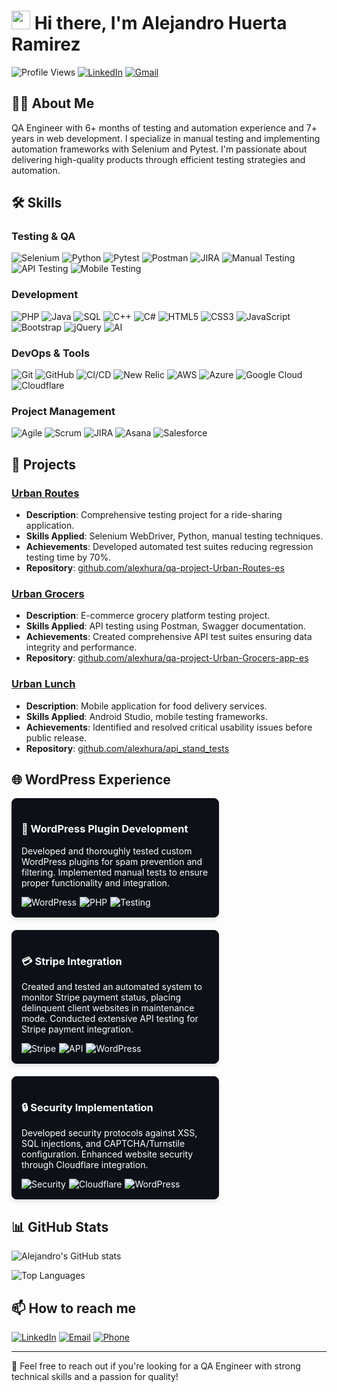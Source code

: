 # <img src="https://media.giphy.com/media/hvRJCLFzcasrR4ia7z/giphy.gif" width="30px"> Hi there, I'm Alejandro Huerta Ramirez

![Profile Views](https://komarev.com/ghpvc/?username=alexhura&color=brightgreen&style=for-the-badge)
[![LinkedIn](https://img.shields.io/badge/LinkedIn-0077B5?style=for-the-badge&logo=linkedin&logoColor=white)](https://linkedin.com/in/alejandro-huerta-ramirez)
[![Gmail](https://img.shields.io/badge/Gmail-D14836?style=for-the-badge&logo=gmail&logoColor=white)](mailto:alejandrohuertaramirez@gmail.com)

## 👨‍💻 About Me

QA Engineer with 6+ months of testing and automation experience and 7+ years in web development. I specialize in manual testing and implementing automation frameworks with Selenium and Pytest. I'm passionate about delivering high-quality products through efficient testing strategies and automation.

## 🛠️ Skills

### Testing & QA
![Selenium](https://img.shields.io/badge/Selenium-43B02A?style=for-the-badge&logo=selenium&logoColor=white)
![Python](https://img.shields.io/badge/Python-3776AB?style=for-the-badge&logo=python&logoColor=white)
![Pytest](https://img.shields.io/badge/Pytest-0A9EDC?style=for-the-badge&logo=pytest&logoColor=white)
![Postman](https://img.shields.io/badge/Postman-FF6C37?style=for-the-badge&logo=postman&logoColor=white)
![JIRA](https://img.shields.io/badge/Jira-0052CC?style=for-the-badge&logo=jira&logoColor=white)
![Manual Testing](https://img.shields.io/badge/Manual_Testing-4B275F?style=for-the-badge&logo=testinglibrary&logoColor=white)
![API Testing](https://img.shields.io/badge/API_Testing-FF3621?style=for-the-badge&logo=swagger&logoColor=white)
![Mobile Testing](https://img.shields.io/badge/Mobile_Testing-3DDC84?style=for-the-badge&logo=android&logoColor=white)

### Development
![PHP](https://img.shields.io/badge/PHP-777BB4?style=for-the-badge&logo=php&logoColor=white)
![Java](https://img.shields.io/badge/Java-ED8B00?style=for-the-badge&logo=openjdk&logoColor=white)
![SQL](https://img.shields.io/badge/SQL-4479A1?style=for-the-badge&logo=mysql&logoColor=white)
![C++](https://img.shields.io/badge/C++-00599C?style=for-the-badge&logo=cplusplus&logoColor=white)
![C#](https://img.shields.io/badge/C%23-239120?style=for-the-badge&logo=c-sharp&logoColor=white)
![HTML5](https://img.shields.io/badge/HTML5-E34F26?style=for-the-badge&logo=html5&logoColor=white)
![CSS3](https://img.shields.io/badge/CSS3-1572B6?style=for-the-badge&logo=css3&logoColor=white)
![JavaScript](https://img.shields.io/badge/JavaScript-F7DF1E?style=for-the-badge&logo=javascript&logoColor=black)
![Bootstrap](https://img.shields.io/badge/Bootstrap-7952B3?style=for-the-badge&logo=bootstrap&logoColor=white)
![jQuery](https://img.shields.io/badge/jQuery-0769AD?style=for-the-badge&logo=jquery&logoColor=white)
![AI](https://img.shields.io/badge/AI_Development-412991?style=for-the-badge&logo=openai&logoColor=white)

### DevOps & Tools
![Git](https://img.shields.io/badge/Git-F05032?style=for-the-badge&logo=git&logoColor=white)
![GitHub](https://img.shields.io/badge/GitHub-181717?style=for-the-badge&logo=github&logoColor=white)
![CI/CD](https://img.shields.io/badge/CI/CD-2088FF?style=for-the-badge&logo=github-actions&logoColor=white)
![New Relic](https://img.shields.io/badge/New_Relic-008C99?style=for-the-badge&logo=new-relic&logoColor=white)
![AWS](https://img.shields.io/badge/AWS-232F3E?style=for-the-badge&logo=amazon-aws&logoColor=white)
![Azure](https://img.shields.io/badge/Azure-0078D4?style=for-the-badge&logo=microsoft-azure&logoColor=white)
![Google Cloud](https://img.shields.io/badge/Google_Cloud-4285F4?style=for-the-badge&logo=google-cloud&logoColor=white)
![Cloudflare](https://img.shields.io/badge/Cloudflare-F38020?style=for-the-badge&logo=cloudflare&logoColor=white)

### Project Management
![Agile](https://img.shields.io/badge/Agile-008672?style=for-the-badge&logo=agile&logoColor=white)
![Scrum](https://img.shields.io/badge/Scrum-6DB33F?style=for-the-badge&logo=scrumalliance&logoColor=white)
![JIRA](https://img.shields.io/badge/JIRA-0052CC?style=for-the-badge&logo=jira&logoColor=white)
![Asana](https://img.shields.io/badge/Asana-FC636B?style=for-the-badge&logo=asana&logoColor=white)
![Salesforce](https://img.shields.io/badge/Salesforce-00A1E0?style=for-the-badge&logo=salesforce&logoColor=white)

## 🚀 Projects

### [Urban Routes](https://github.com/alexhura/qa-project-Urban-Routes-es)
- **Description**: Comprehensive testing project for a ride-sharing application.
- **Skills Applied**: Selenium WebDriver, Python, manual testing techniques.
- **Achievements**: Developed automated test suites reducing regression testing time by 70%.
- **Repository**: [github.com/alexhura/qa-project-Urban-Routes-es](https://github.com/alexhura/qa-project-Urban-Routes-es)

### [Urban Grocers](https://github.com/alexhura/qa-project-Urban-Grocers-app-es)
- **Description**: E-commerce grocery platform testing project.
- **Skills Applied**: API testing using Postman, Swagger documentation.
- **Achievements**: Created comprehensive API test suites ensuring data integrity and performance.
- **Repository**: [github.com/alexhura/qa-project-Urban-Grocers-app-es](https://github.com/alexhura/qa-project-Urban-Grocers-app-es)

### [Urban Lunch](https://github.com/alexhura/api_stand_tests)
- **Description**: Mobile application for food delivery services.
- **Skills Applied**: Android Studio, mobile testing frameworks.
- **Achievements**: Identified and resolved critical usability issues before public release.
- **Repository**: [github.com/alexhura/api_stand_tests](https://github.com/alexhura/api_stand_tests)

## 🌐 WordPress Experience

<div style="display: flex; flex-wrap: wrap; gap: 20px;">
  <div style="border: 1px solid #0d1117; border-radius: 8px; padding: 15px; width: 300px; background-color: #0d1117; box-shadow: 0 4px 6px rgba(0,0,0,0.1); color: white;">
    <h3>🔌 WordPress Plugin Development</h3>
    <p>Developed and thoroughly tested custom WordPress plugins for spam prevention and filtering. Implemented manual tests to ensure proper functionality and integration.</p>
    <div style="display: flex; gap: 5px; margin-top: 10px;">
      <img src="https://img.shields.io/badge/WordPress-21759B?style=flat-square&logo=wordpress&logoColor=white" alt="WordPress">
      <img src="https://img.shields.io/badge/PHP-777BB4?style=flat-square&logo=php&logoColor=white" alt="PHP">
      <img src="https://img.shields.io/badge/Testing-4B275F?style=flat-square&logo=testinglibrary&logoColor=white" alt="Testing">
    </div>
  </div>
  
  <div style="border: 1px solid #0d1117; border-radius: 8px; padding: 15px; width: 300px; background-color: #0d1117; box-shadow: 0 4px 6px rgba(0,0,0,0.1); color: white;">
    <h3>💳 Stripe Integration</h3>
    <p>Created and tested an automated system to monitor Stripe payment status, placing delinquent client websites in maintenance mode. Conducted extensive API testing for Stripe payment integration.</p>
    <div style="display: flex; gap: 5px; margin-top: 10px;">
      <img src="https://img.shields.io/badge/Stripe-008CDD?style=flat-square&logo=stripe&logoColor=white" alt="Stripe">
      <img src="https://img.shields.io/badge/API-FF6C37?style=flat-square&logo=fastapi&logoColor=white" alt="API">
      <img src="https://img.shields.io/badge/WordPress-21759B?style=flat-square&logo=wordpress&logoColor=white" alt="WordPress">
    </div>
  </div>
  
  <div style="border: 1px solid #0d1117; border-radius: 8px; padding: 15px; width: 300px; background-color: #0d1117; box-shadow: 0 4px 6px rgba(0,0,0,0.1); color: white;">
    <h3>🔒 Security Implementation</h3>
    <p>Developed security protocols against XSS, SQL injections, and CAPTCHA/Turnstile configuration. Enhanced website security through Cloudflare integration.</p>
    <div style="display: flex; gap: 5px; margin-top: 10px;">
      <img src="https://img.shields.io/badge/Security-FF6C37?style=flat-square&logo=security&logoColor=white" alt="Security">
      <img src="https://img.shields.io/badge/Cloudflare-F38020?style=flat-square&logo=cloudflare&logoColor=white" alt="Cloudflare">
      <img src="https://img.shields.io/badge/WordPress-21759B?style=flat-square&logo=wordpress&logoColor=white" alt="WordPress">
    </div>
  </div>
</div>

## 📊 GitHub Stats
![Alejandro's GitHub stats](https://github-readme-stats.vercel.app/api?username=alexhura&show_icons=true&theme=dark)

![Top Languages](https://github-readme-stats.vercel.app/api/top-langs/?username=alexhura&layout=compact&theme=dark)

## 📫 How to reach me
[![LinkedIn](https://img.shields.io/badge/-LinkedIn-0077B5?style=for-the-badge&logo=linkedin&logoColor=white)](https://www.linkedin.com/in/alejandro-huerta-ramirez)
[![Email](https://img.shields.io/badge/-Email-D14836?style=for-the-badge&logo=gmail&logoColor=white)](mailto:alejandrohuertaramirez@gmail.com)
[![Phone](https://img.shields.io/badge/-Phone-25D366?style=for-the-badge&logo=whatsapp&logoColor=white)](tel:+525583856452)

---
💬 Feel free to reach out if you're looking for a QA Engineer with strong technical skills and a passion for quality!